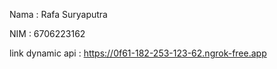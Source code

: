 Nama : Rafa Suryaputra

NIM : 6706223162

link dynamic api : https://0f61-182-253-123-62.ngrok-free.app
